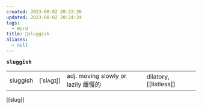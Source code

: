 ```yaml
---
created: 2023-08-02 20:23:26
updated: 2023-08-02 20:24:24
tags:
  - Word
title: 📖sluggish
aliases:
  - null
---
```


<pre><strong>sluggish</strong></pre>
|   |   |   |   |
|---|---|---|---|
|sluggish|[ˈslʌgɪʃ]|adj. moving slowly or lazily 缓慢的|dilatory, [[listless]]|
[[slug]]